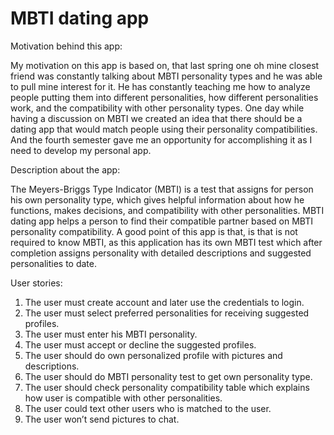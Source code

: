 # MBTI dating app

Motivation behind this app:

My motivation on this app is based on, that last spring one oh mine closest friend was constantly
talking about MBTI personality types and he was able to pull mine interest for it. He has 
constantly teaching me how to analyze people putting them into different personalities, how 
different personalities work, and the compatibility with other personality types. One day while
having a discussion on MBTI we created an idea that there should be a dating app that would match 
people using their personality compatibilities. And the fourth semester gave me an opportunity for 
accomplishing it as I need to develop my personal app.

Description about the app:

The Meyers-Briggs Type Indicator (MBTI) is a test that assigns for person his own personality type,
which gives helpful information about how he functions, makes decisions, and compatibility with other
personalities.  MBTI dating app helps a person to find their compatible partner based on MBTI personality
compatibility. A good point of this app is that, is that is not required to know MBTI, as this application
has its own MBTI test which after completion assigns personality with detailed descriptions and suggested
personalities to date. 

User stories:

1.	The user must create account and later use the credentials to login.
2.	The user must select preferred personalities for receiving suggested profiles.
3.	The user must enter his MBTI personality.
4.	The user must accept or decline the suggested profiles.
5.	The user should do own personalized profile with pictures and descriptions.
6.	The user should do MBTI personality test to get own personality type.
7.	The user should check personality compatibility table which explains how user is compatible with other personalities.
8.	The user could text other users who is matched to the user.
9.	The user won’t send pictures to chat.
